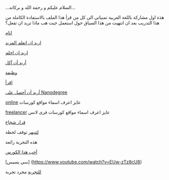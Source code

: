 ﻿...السلام عليكم و رحمة الله و بركاته...

هذة اول مشاركة باللغة العربية 
تمنياتي الى كل من قرأ هذا الملف بالاستفادة الكاملة من هذا التدريب
بعد ان انتهيت من هذا السياق حول استعمل جيت هب ماذا تريد ان تفعل؟

[انام](sleep/sleep.md)

[اريد ان اتعلم المزيد](learn/learn.md)

[اريد ان احلم](dream/dream.md)

[ أريد أن آكل](http://www.otlob.com/ar)

[وظيفة](Job/Job.md)

[اقرأ](read/read.md)

[أريد أن أحصل على Nanodegree](https://www.udacity.com/nanodegree)

 [online](learn/learn.md) عايز اعرف اسماء مواقع  كورسات  

 [freelancer](learn/learn.md) عايز اعرف اسماء مواقع  كورسات فرى لانس

[قرار شجاع](tough-decision/tough-decision.md)

[لتنبهر](amazed/amazed.md) توقف لحظة 

هذه التجربة رائعة 

[أحب هذا الكورس](https://www.udacity.com/course/android-developer-nanodegree-by-google--nd801)

[سي يسيس] (https://www.youtube.com/watch?v=EUw-zTz8cU8)

[للتجربة](try/try.md) مجرد تجربة